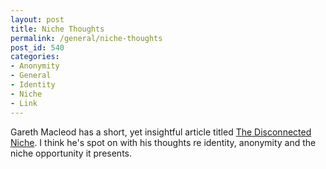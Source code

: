 ```yaml
---
layout: post
title: Niche Thoughts
permalink: /general/niche-thoughts
post_id: 540
categories:
- Anonymity
- General
- Identity
- Niche
- Link
---
```


Gareth Macleod has a short, yet insightful article titled [The Disconnected Niche](http://blog.garethmacleod.com/the-disconnected-niche). I think he's spot on with his thoughts re identity, anonymity and the niche opportunity it presents.
